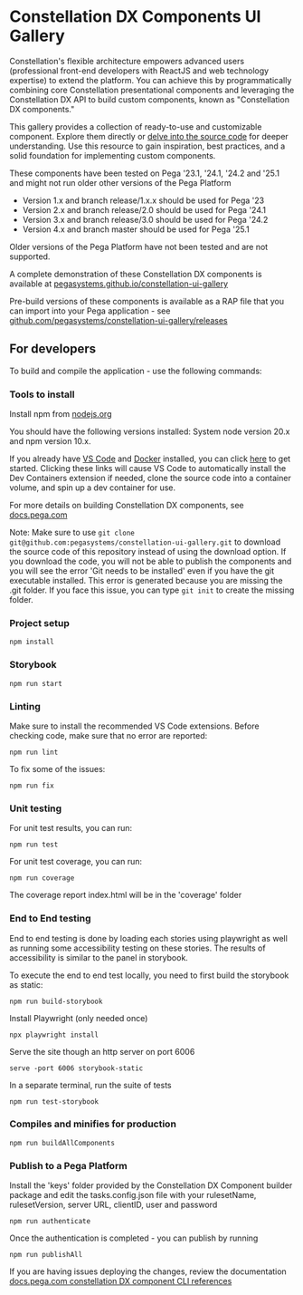 # Constellation DX Components UI Gallery

Constellation's flexible architecture empowers advanced users (professional front-end developers with ReactJS and web technology expertise) to extend the platform. You can achieve this by programmatically combining core Constellation presentational components and leveraging the Constellation DX API to build custom components, known as "Constellation DX components."

This gallery provides a collection of ready-to-use and customizable component. Explore them directly or [delve into the source code](https://github.com/pegasystems/constellation-ui-gallery/tree/master/src/components) for deeper understanding. Use this resource to gain inspiration, best practices, and a solid foundation for implementing custom components.

These components have been tested on Pega '23.1, '24.1, '24.2 and '25.1 and might not run older other versions of the Pega Platform

- Version 1.x and branch release/1.x.x should be used for Pega '23
- Version 2.x and branch release/2.0 should be used for Pega '24.1
- Version 3.x and branch release/3.0 should be used for Pega '24.2
- Version 4.x and branch master should be used for Pega '25.1

Older versions of the Pega Platform have not been tested and are not supported.

A complete demonstration of these Constellation DX components is available at [pegasystems.github.io/constellation-ui-gallery](https://pegasystems.github.io/constellation-ui-gallery/)

Pre-build versions of these components is available as a RAP file that you can import into your Pega application - see [github.com/pegasystems/constellation-ui-gallery/releases](https://github.com/pegasystems/constellation-ui-gallery/releases)

## For developers

To build and compile the application - use the following commands:

### Tools to install

Install npm from [nodejs.org](https://nodejs.org/en/download/)

You should have the following versions installed: System node version 20.x and npm version 10.x.

If you already have [VS Code](https://code.visualstudio.com/) and [Docker](https://docs.docker.com/get-docker/) installed, you can click [here](https://vscode.dev/redirect?url=vscode://ms-vscode-remote.remote-containers/cloneInVolume?url=https://github.com/pegasystems/constellation-ui-gallery) to get started. Clicking these links will cause VS Code to automatically install the Dev Containers extension if needed, clone the source code into a container volume, and spin up a dev container for use.

For more details on building Constellation DX components, see [docs.pega.com](https://docs.pega.com/bundle/constellation-dx-components/page/constellation-dx-components/custom-components/initialize-project.html)

Note: Make sure to use `git clone git@github.com:pegasystems/constellation-ui-gallery.git` to download the source code of this repository instead of using the download option. If you download the code, you will not be able to publish the components and you will see the error 'Git needs to be installed' even if you have the git executable installed. This error is generated because you are missing the .git folder. If you face this issue, you can type `git init` to create the missing folder.

### Project setup

```shell
npm install
```

### Storybook

```shell
npm run start
```

### Linting

Make sure to install the recommended VS Code extensions. Before checking code, make sure that no error are reported:

```shell
npm run lint
```

To fix some of the issues:

```shell
npm run fix
```

### Unit testing

For unit test results, you can run:

```shell
npm run test
```

For unit test coverage, you can run:

```shell
npm run coverage
```

The coverage report index.html will be in the 'coverage' folder

### End to End testing

End to end testing is done by loading each stories using playwright as well as running some accessibility testing on these stories. The results of accessibility is similar to the panel in storybook.

To execute the end to end test locally, you need to first build the storybook as static:

```shell
npm run build-storybook
```

Install Playwright (only needed once)

```shell
npx playwright install
```

Serve the site though an http server on port 6006

```shell
serve -port 6006 storybook-static
```

In a separate terminal, run the suite of tests

```shell
npm run test-storybook
```

### Compiles and minifies for production

```shell
npm run buildAllComponents
```

### Publish to a Pega Platform

Install the 'keys' folder provided by the Constellation DX Component builder package and edit the tasks.config.json file with your rulesetName, rulesetVersion, server URL, clientID, user and password

```shell
npm run authenticate
```

Once the authentication is completed - you can publish by running

```shell
npm run publishAll
```

If you are having issues deploying the changes, review the documentation [docs.pega.com constellation DX component CLI references][constellation-dx-cli-references]

[constellation-dx-cli-references]: https://docs.pega.com/bundle/constellation-dx-components/page/constellation-dx-components/custom-components/command-line-references-constellation-dx-components.html
